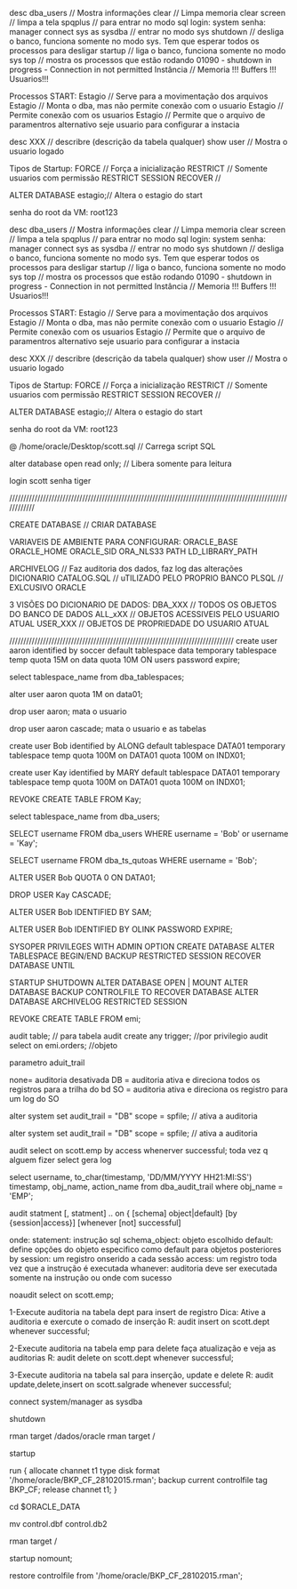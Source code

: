 desc dba_users  	// Mostra informações 
clear 			// Limpa memoria
clear screen 		// limpa a tela
spqplus 		// para entrar no modo sql
login: system senha: manager
connect sys as sysdba 	// entrar no modo sys
shutdown 		// desliga o banco, funciona somente no modo sys. Tem que esperar todos os processos para desligar
startup 		// liga o banco, funciona somente no modo sys
top 			// mostra os processos que estão rodando
01090 - shutdown in progress - Connection in not permitted
Instância		// Memoria !!! Buffers !!! Usuarios!!!

Processos START:
Estagio <NOMOUNT>	// Serve para a movimentação dos arquivos
Estagio <MOUNT>		// Monta o dba, mas não permite conexão com o usuario
Estagio <OPEN>		// Permite conexão com os usuarios
Estagio <PFILE>		// Permite que o arquivo de paramentros alternativo seje usuario para configurar a instacia

desc XXX		// describre (descrição da tabela qualquer) 
show user		// Mostra o usuario logado

Tipos de Startup:
FORCE			// Força a inicialização
RESTRICT		// Somente usuarios com permissão RESTRICT SESSION
RECOVER			// 

ALTER DATABASE	estagio;// Altera o estagio do start

senha do root da VM: root123

desc dba_users  	// Mostra informações 
clear 			// Limpa memoria
clear screen 		// limpa a tela
spqplus 		// para entrar no modo sql
login: system senha: manager
connect sys as sysdba 	// entrar no modo sys
shutdown 		// desliga o banco, funciona somente no modo sys. Tem que esperar todos os processos para desligar
startup 		// liga o banco, funciona somente no modo sys
top 			// mostra os processos que estão rodando
01090 - shutdown in progress - Connection in not permitted
Instância		// Memoria !!! Buffers !!! Usuarios!!!

Processos START:
Estagio <NOMOUNT>	// Serve para a movimentação dos arquivos
Estagio <MOUNT>		// Monta o dba, mas não permite conexão com o usuario
Estagio <OPEN>		// Permite conexão com os usuarios
Estagio <PFILE>		// Permite que o arquivo de paramentros alternativo seje usuario para configurar a instacia

desc XXX		// describre (descrição da tabela qualquer) 
show user		// Mostra o usuario logado

Tipos de Startup:
FORCE			// Força a inicialização
RESTRICT		// Somente usuarios com permissão RESTRICT SESSION
RECOVER			// 

ALTER DATABASE	estagio;// Altera o estagio do start

senha do root da VM: root123

@ /home/oracle/Desktop/scott.sql	// Carrega script SQL

alter database open read only;	// Libera somente para leitura

login scott senha tiger

////////////////////////////////////////////////////////////////////////////////////////////////////////////


CREATE DATABASE			// CRIAR DATABASE

VARIAVEIS DE AMBIENTE PARA CONFIGURAR:
ORACLE_BASE
ORACLE_HOME
ORACLE_SID
ORA_NLS33
PATH
LD_LIBRARY_PATH


ARCHIVELOG		// Faz auditoria dos dados, faz log das alterações
DICIONARIO CATALOG.SQL 	// uTILIZADO PELO PROPRIO BANCO
PLSQL			// EXLCUSIVO ORACLE

3 VISÕES DO DICIONARIO DE DADOS:
DBA_XXX			// TODOS OS OBJETOS DO BANCO DE DADOS
ALL_xXX			// OBJETOS ACESSIVEIS PELO USUARIO ATUAL
USER_XXX		// OBJETOS DE PROPRIEDADE DO USUARIO ATUAL

////////////////////////////////////////////////////////////////////////////////
create user aaron
identified by soccer
default tablespace data
temporary tablespace temp
quota 15M on data
quota 10M ON users
password expire;


select tablespace_name from dba_tablespaces;


alter user aaron
quota 1M on data01;

drop user aaron; mata o usuario

drop user aaron cascade; mata o usuario e as tabelas


create user Bob
identified by ALONG
default tablespace DATA01
temporary tablespace temp
quota 100M on DATA01
quota 100M on INDX01;

create user Kay
identified by MARY
default tablespace DATA01
temporary tablespace temp
quota 100M on DATA01
quota 100M on INDX01;

REVOKE CREATE TABLE FROM Kay;

select tablespace_name from dba_users;


SELECT username FROM dba_users WHERE username = 'Bob' or username = 'Kay';

SELECT username FROM dba_ts_qutoas WHERE username = 'Bob';

ALTER USER Bob
QUOTA 0 ON DATA01;

DROP USER Kay CASCADE;

ALTER USER Bob
IDENTIFIED BY SAM;


ALTER USER Bob
IDENTIFIED BY OLINK
PASSWORD EXPIRE;



SYSOPER PRIVILEGES WITH ADMIN OPTION
CREATE DATABASE
ALTER TABLESPACE BEGIN/END BACKUP
RESTRICTED SESSION
RECOVER DATABASE UNTIL

STARTUP
SHUTDOWN
ALTER DATABASE OPEN | MOUNT
ALTER DATABASE BACKUP CONTROLFILE TO
RECOVER DATABASE
ALTER DATABASE ARCHIVELOG
RESTRICTED SESSION

REVOKE CREATE TABLE FROM emi;



audit table; 	// para tabela
audit create any trigger;	 //por privilegio
audit select on emi.orders;		//objeto


parametro aduit_trail

none= auditoria desativada
DB = auditoria ativa e direciona todos os registros para a trilha do bd
SO = auditoria ativa e direciona os registro para um log do SO


alter system set audit_trail = "DB" scope = spfile;	// ativa a auditoria


alter system set audit_trail = "DB" scope = spfile;	// ativa a auditoria

audit select on scott.emp by access whenerver successful;  toda vez q alguem fizer select gera log


select username, to_char(timestamp, 'DD/MM/YYYY HH21:MI:SS') timestamp, 
obj_name, action_name
from dba_audit_trail
where obj_name = 'EMP';



audit statment [, statment] ..
on { [schema] object|default}
[by {session|access}]
[whenever [not] successful]

onde:
 statement: instrução sql
 schema_object: objeto escolhido
 default: define opções do objeto especifico como default para objetos posteriores
 by session: um registro onserido a cada sessão
 access: um registro toda vez que a instrução é executada
 whanever: auditoria deve ser executada somente na instrução ou onde com sucesso
 
 
 noaudit select on scott.emp;
 
 

1-Execute auditoria na tabela dept para insert de registro
Dica: Ative a auditoria e exercute o comado de inserção
R: audit insert on scott.dept whenever successful;


2-Execute auditoria na tabela emp para delete faça atualização e veja as auditorias
R: audit delete on scott.dept whenever successful;


3-Execute auditoria na tabela sal para inserção, update e delete
R: audit update,delete,insert on scott.salgrade whenever successful;




connect system/manager as sysdba

shutdown 

rman target /dados/oracle
rman target /

startup

run {
allocate channet t1 type disk format '/home/oracle/BKP_CF_28102015.rman';
backup current controlfile tag BKP_CF;
release channet t1;
}

cd $ORACLE_DATA

mv control.dbf control.db2

rman target /

startup nomount;

restore controlfile from '/home/oracle/BKP_CF_28102015.rman';




